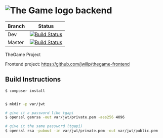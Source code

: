 # ![The Game logo](https://github.com/jwillp/thegame-frontend/blob/dev/src/assets/images/logo.png?raw=true) backend

|Branch | Status |
|-------|--------|
|Dev   | [![Build Status](https://travis-ci.org/jwillp/thegame-backend.svg?branch=dev)](https://travis-ci.org/jwillp/thegame-backend)   |
|Master | [![Build Status](https://travis-ci.org/jwillp/thegame-backend.svg?branch=master)](https://travis-ci.org/jwillp/thegame-backend) |    

TheGame Project

Frontend project: https://github.com/jwillp/thegame-frontend

## Build Instructions

```bash
$ composer install


$ mkdir -p var/jwt

# give it a password like tgapi
$ openssl genrsa -out var/jwt/private.pem -aes256 4096

# give it the same password (tgapi)
$ openssl rsa -pubout -in var/jwt/private.pem -out var/jwt/public.pem
```
